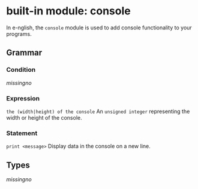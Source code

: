# built-in module: console
In e-nglish, the `console` module is used to add console functionality to your programs.

## Grammar
### Condition
*missingno*

### Expression
`the (width|height) of the console`
An `unsigned integer` representing the width or height of the console.

### Statement
`print <message>`
Display data in the console on a new line.

## Types
*missingno*